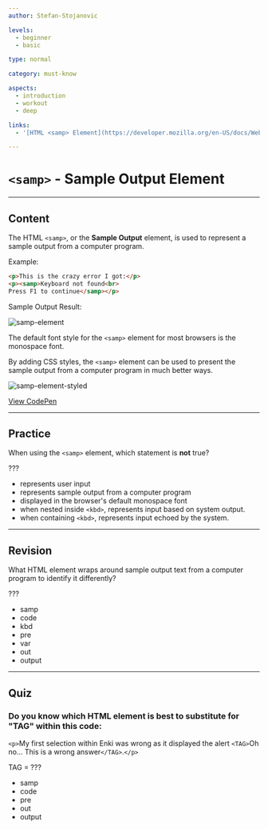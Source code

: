 ```yaml
---
author: Stefan-Stojanovic

levels:
  - beginner
  - basic

type: normal

category: must-know

aspects:
  - introduction
  - workout
  - deep

links:
  - '[HTML <samp> Element](https://developer.mozilla.org/en-US/docs/Web/HTML/Element/samp){documentation}'

---
```

# `<samp>` - Sample Output Element
---
## Content

The HTML `<samp>`, or the **Sample Output** element, is used to represent a sample output from a computer program.

Example:
```html
<p>This is the crazy error I got:</p>
<p><samp>Keyboard not found<br>
Press F1 to continue</samp></p>
```

Sample Output Result:

![samp-element](https://img.enkipro.com/5dfbd25545cf6fab17a1fbef7ab50062.png)

The default font style for the `<samp>` element for most browsers is the monospace font.

By adding CSS styles, the `<samp>` element can be used to present the sample output from a computer program in much better ways.

![samp-element-styled](https://img.enkipro.com/d2ec92c8d3a7be6ac739a44ee6ef01fc.png)

[View CodePen](https://codepen.io/enkidevs/pen/BVqOJr)

---
## Practice

When using the `<samp>` element, which statement is **not** true?

???

* represents user input
* represents sample output from a computer program
* displayed in the browser's default monospace font
* when nested inside `<kbd>`, represents input based on system output.
* when containing `<kbd>`, represents input echoed by the system.


---
## Revision

What HTML element wraps around sample output text from a computer program to identify it differently?

???

* samp
* code
* kbd
* pre
* var
* out
* output

---
## Quiz

### Do you know which HTML element is best to substitute for "TAG" within this code:

`<p>`My first selection within Enki was wrong as it displayed the alert `<TAG>`Oh no... This is a wrong answer`</TAG>`.`</p>`

TAG = ???

* samp
* code
* pre
* out
* output
